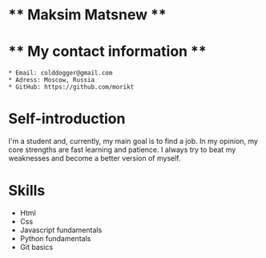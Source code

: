 # ** Maksim Matsnew ** 

# ** My contact information **

    * Email: colddogger@gmail.com
    * Adress: Moscow, Russia
    * GitHub: https://github.com/morikt

# Self-introduction
I'm a student and, currently, my main goal is to find a job. In my opinion, my core strengths are fast learning and patience. I always try to beat my weaknesses and become a better version of myself.

# Skills
* Html
* Css
* Javascript fundamentals
* Python fundamentals
* Git basics